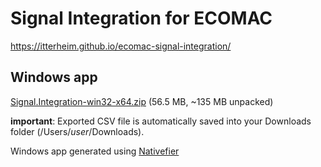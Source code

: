 # Signal Integration for ECOMAC

https://itterheim.github.io/ecomac-signal-integration/

## Windows app
[Signal.Integration-win32-x64.zip](https://github.com/itterheim/ecomac-signal-integration/releases/download/v1.0.1/Signal.Integration-win32-x64.zip) (56.5 MB, ~135 MB unpacked)

**important**: Exported CSV file is automatically saved into your Downloads folder (/Users/*user*/Downloads).

Windows app generated using [Nativefier](https://github.com/jiahaog/nativefier)
